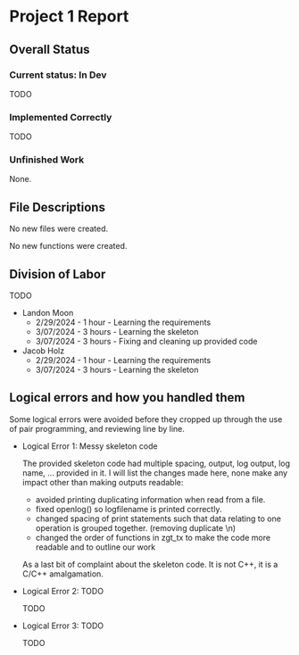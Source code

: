 <!--
More information found on page 9 of project_description.pdf. https://github.com/lankm/uta-dbms/issues/5

Convert to pdf when finalized.
-->

# Project 1 Report

## Overall Status

### Current status: In Dev

TODO

### Implemented Correctly

TODO

### Unfinished Work

None.

## File Descriptions

No new files were created.

No new functions were created.

## Division of Labor

TODO

 - Landon Moon
    - 2/29/2024 - 1 hour  - Learning the requirements
    - 3/07/2024 - 3 hours - Learning the skeleton
    - 3/07/2024 - 3 hours - Fixing and cleaning up provided code
 - Jacob Holz
    - 2/29/2024 - 1 hour  - Learning the requirements
    - 3/07/2024 - 3 hours - Learning the skeleton


## Logical errors and how you handled them
Some logical errors were avoided before they cropped up through the use of pair programming, and reviewing line by line.

 - Logical Error 1: Messy skeleton code

   The provided skeleton code had multiple spacing, output, log output, log name, ... provided in it. I will list the changes made here, none make any impact other than making outputs readable:

   - avoided printing duplicating information when read from a file.
   - fixed openlog() so logfilename is printed correctly.
   - changed spacing of print statements such that data relating to one operation is grouped together. (removing duplicate \n)
   - changed the order of functions in zgt_tx to make the code more readable and to outline our work

   As a last bit of complaint about the skeleton code. It is not C++, it is a C/C++ amalgamation.

 - Logical Error 2: TODO

   TODO

 - Logical Error 3: TODO
   
   TODO
